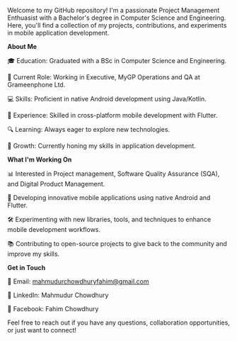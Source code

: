 Welcome to my GitHub repository! I'm a passionate Project Management Enthuasist with a Bachelor's degree in Computer Science and Engineering. Here, you'll find a collection of my projects, contributions, and experiments in mobile application development.

**About Me**

🎓 Education: Graduated with a BSc in Computer Science and Engineering.

💼 Current Role: Working in Executive, MyGP Operations and QA at Grameenphone Ltd.

💻 Skills: Proficient in native Android development using Java/Kotlin.

📱 Experience: Skilled in cross-platform mobile development with Flutter.

🔍 Learning: Always eager to explore new technologies.

🌱 Growth: Currently honing my skills in application development.

**What I'm Working On**

📊 Interested in Project management, Software Quality Assurance (SQA), and Digital Product Management.

📱 Developing innovative mobile applications using native Android and Flutter.

🛠️ Experimenting with new libraries, tools, and techniques to enhance mobile development workflows.

📚 Contributing to open-source projects to give back to the community and improve my skills.

**Get in Touch**

📧 Email: mahmudurchowdhuryfahim@gmail.com

💼 LinkedIn: Mahmudur Chowdhury

📘 Facebook: Fahim Chowdhury

Feel free to reach out if you have any questions, collaboration opportunities, or just want to connect!
